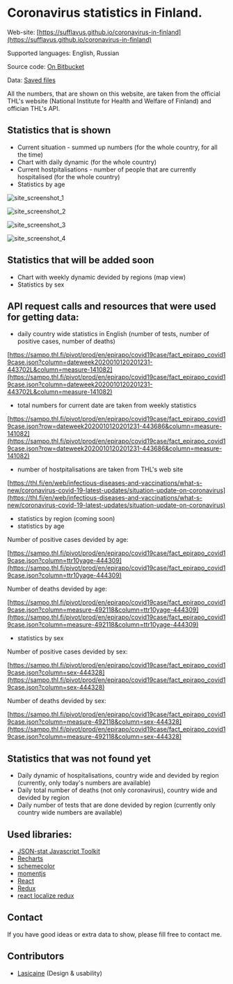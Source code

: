 # Coronavirus statistics in Finland.

Web-site: [https://sufflavus.github.io/coronavirus-in-finland](https://sufflavus.github.io/coronavirus-in-finland)

Supported languages: English, Russian

Source code: [On Bitbucket](https://bitbucket.org/Sufflava/coronavirus-statistics-in-finland/src/master/web-site/)

Data: [Saved files](https://bitbucket.org/Sufflava/coronavirus-statistics-in-finland/src/master/data/)

All the numbers, that are shown on this website, are taken from the official THL's website (National Institute for Health and Welfare of Finland) and offician THL's API.

## Statistics that is shown
- Current situation - summed up numbers (for the whole country, for all the time)
- Chart with daily dynamic (for the whole country)
- Current hostpitalisations - number of people that are currently hospitalised (for the whole country)
- Statistics by age

![site_screenshot_1](https://bitbucket.org/Sufflava/coronavirus-statistics-in-finland/raw/51d4d70c1b476bbd5ca38e6d07041ec60310c708/images/site_screenshot_1.png)

![site_screenshot_2](https://bitbucket.org/Sufflava/coronavirus-statistics-in-finland/raw/51d4d70c1b476bbd5ca38e6d07041ec60310c708/images/site_screenshot_2.png)

![site_screenshot_3](https://bitbucket.org/Sufflava/coronavirus-statistics-in-finland/raw/51d4d70c1b476bbd5ca38e6d07041ec60310c708/images/site_screenshot_3.png)

![site_screenshot_4](https://bitbucket.org/Sufflava/coronavirus-statistics-in-finland/raw/51d4d70c1b476bbd5ca38e6d07041ec60310c708/images/site_screenshot_4.png)

## Statistics that will be added soon
- Chart with weekly dynamic devided by regions (map view)
- Statistics by sex

## API request calls and resources that were used for getting data:
- daily country wide statistics in English (number of tests, number of positive cases, number of deaths)

[https://sampo.thl.fi/pivot/prod/en/epirapo/covid19case/fact_epirapo_covid19case.json?column=dateweek2020010120201231-443702L&column=measure-141082](https://sampo.thl.fi/pivot/prod/en/epirapo/covid19case/fact_epirapo_covid19case.json?column=dateweek2020010120201231-443702L&column=measure-141082)

- total numbers for current date are taken from weekly statistics

[https://sampo.thl.fi/pivot/prod/en/epirapo/covid19case/fact_epirapo_covid19case.json?row=dateweek2020010120201231-443686&column=measure-141082](https://sampo.thl.fi/pivot/prod/en/epirapo/covid19case/fact_epirapo_covid19case.json?row=dateweek2020010120201231-443686&column=measure-141082)

- number of hostpitalisations are taken from THL's web site

[https://thl.fi/en/web/infectious-diseases-and-vaccinations/what-s-new/coronavirus-covid-19-latest-updates/situation-update-on-coronavirus](https://thl.fi/en/web/infectious-diseases-and-vaccinations/what-s-new/coronavirus-covid-19-latest-updates/situation-update-on-coronavirus)

- statistics by region (coming soon)
- statistics by age

Number of positive cases devided by age:

[https://sampo.thl.fi/pivot/prod/en/epirapo/covid19case/fact_epirapo_covid19case.json?column=ttr10yage-444309](https://sampo.thl.fi/pivot/prod/en/epirapo/covid19case/fact_epirapo_covid19case.json?column=ttr10yage-444309)

Number of deaths devided by age:

[https://sampo.thl.fi/pivot/prod/en/epirapo/covid19case/fact_epirapo_covid19case.json?column=measure-492118&column=ttr10yage-444309](https://sampo.thl.fi/pivot/prod/en/epirapo/covid19case/fact_epirapo_covid19case.json?column=measure-492118&column=ttr10yage-444309)

- statistics by sex

Number of positive cases devided by sex:

[https://sampo.thl.fi/pivot/prod/en/epirapo/covid19case/fact_epirapo_covid19case.json?column=sex-444328](https://sampo.thl.fi/pivot/prod/en/epirapo/covid19case/fact_epirapo_covid19case.json?column=sex-444328)

Number of deaths devided by sex:

[https://sampo.thl.fi/pivot/prod/en/epirapo/covid19case/fact_epirapo_covid19case.json?column=measure-492118&column=sex-444328](https://sampo.thl.fi/pivot/prod/en/epirapo/covid19case/fact_epirapo_covid19case.json?column=measure-492118&column=sex-444328)

## Statistics that was not found yet
- Daily dynamic of hospitalisations, country wide and devided by region (currently, only today's numbers are available)
- Daily total number of deaths (not only coronavirus), country wide and devided by region
- Daily number of tests that are done devided by region (currently only country wide numbers are available)

## Used libraries:
- [JSON-stat Javascript Toolkit](https://www.npmjs.com/package/jsonstat-toolkit)
- [Recharts](https://recharts.org/en-US/)
- [schemecolor](https://www.schemecolor.com/stunning-pie-chart-color-scheme.php)
- [momentjs](https://momentjs.com/)
- [React](https://reactjs.org/)
- [Redux](https://redux.js.org/)
- [react localize redux](https://ryandrewjohnson.github.io/react-localize-redux-docs/)

## Contact
If you have good ideas or extra data to show, please fill free to contact me.

## Contributors
 - [Lasicaine](https://github.com/Lasicaine) (Design & usability)
